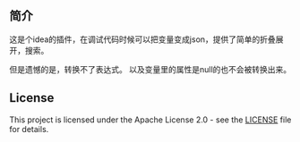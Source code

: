 ## 简介
这是个idea的插件，在调试代码时候可以把变量变成json，提供了简单的折叠展开，搜索。

但是遗憾的是，转换不了表达式。
以及变量里的属性是null的也不会被转换出来。

## License
This project is licensed under the Apache License 2.0 - see the [LICENSE](LICENSE) file for details.
